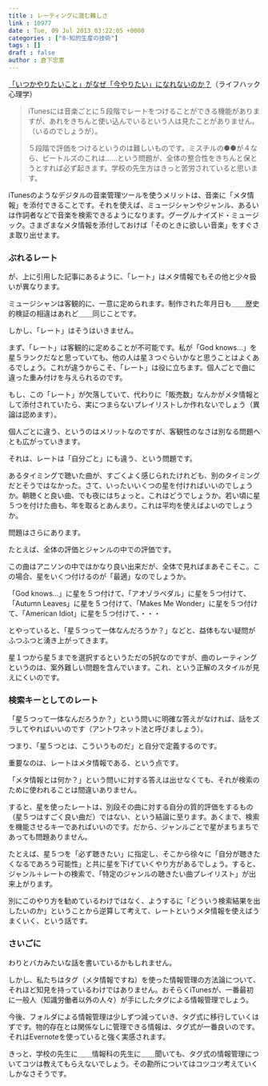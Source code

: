 ```yaml
---
title : レーティングに潜む難しさ
link : 10977
date : Tue, 09 Jul 2013 03:22:05 +0000
categories : ["0-知的生産の技術"]
tags : []
draft : false
author : 倉下忠憲
---
```


<a href="http://mindhack.sakura.ne.jp/archives/796" target="_blank">「いつかやりたいこと」がなぜ「今やりたい」になれないのか？</a>（ライフハック心理学）

<blockquote>
iTunesには音楽ごとに５段階でレートをつけることができる機能がありますが、あれをきちんと使い込んでいるという人は見たことがありません。（いるのでしょうが）。

５段階で評価をつけるというのは難しいものです。ミスチルの●●が４なら、ビートルズのこれは……という問題が、全体の整合性をきちんと保とうとすれば必ず起きます。学校の先生方はきっと苦労されていると思います。
</blockquote>

iTunesのようなデジタルの音楽管理ツールを使うメリットは、音楽に「メタ情報」を添付できることです。それを使えば、ミュージシャンやジャンル、あるいは作詞者などで音楽を検索できるようになります。グーグルナイズド・ミュージック。さまざまなメタ情報を添付しておけば「そのときに欲しい音楽」をすぐさま取り出せます。

<H3>ぶれるレート</H3>
が、上に引用した記事にあるように、「レート」はメタ情報でもその他と少々扱いが異なります。

ミュージシャンは客観的に、一意に定められます。制作された年月日も＿＿歴史的検証の相違はあれど＿＿同じことです。

しかし、「レート」はそうはいきません。

まず、「レート」は客観的に定めることが不可能です。私が「God knows…」を星５ランクだなと思っていても、他の人は星３つぐらいかなと思うことはよくあるでしょう。これが違うからこそ、「レート」は役に立ちます。個人ごとで曲に違った重み付けを与えられるのです。

もし、この「レート」が欠落していて、代わりに「販売数」なんかがメタ情報として添付されていたら、実につまらないプレイリストしか作れないでしょう（異論は認めます）。

個人ごとに違う、というのはメリットなのですが、客観性のなさは別なる問題へとも広がっていきます。

それは、レートは「自分ごと」にも違う、という問題です。

あるタイミングで聴いた曲が、すごくよく感じられたけれども、別のタイミングだとそうではなかった。さて、いったいいくつの星を付ければいいのでしょうか。朝聴くと良い曲、でも夜にはちょっと。これはどうでしょうか。若い頃に星５つを付けた曲も、年を取るとあんまり。これは平均を使えばよいのでしょうか。

問題はさらにあります。

たとえば、全体の評価とジャンルの中での評価です。

この曲はアニソンの中ではかなり良い出来だが、全体で見ればまあそこそこ。この場合、星をいくつ付けるのが「最適」なのでしょうか。

「God knows…」に星を５つ付けて、「アオゾラペダル」に星を５つ付けて、「Autumn Leaves」に星を５つ付けて、「Makes Me Wonder」に星を５つ付けて、「American Idiot」に星を５つ付けて、・・・

とやっていると、「星５つって一体なんだろうか？」などと、益体もない疑問がふつふつと湧き上がってきます。

星１つから星５までを選択するというただの5択なのですが、曲のレーティングというのは、案外難しい問題を含んでいます。これ、という正解のスタイルが見えにくいのです。

<H3>検索キーとしてのレート</H3>「星５つって一体なんだろうか？」という問いに明確な答えがなければ、話をズラしてやればいいのです（アントワネット法と呼びましょう）。

つまり、「星５つとは、こういうものだ」と自分で定義するのです。

重要なのは、レートはメタ情報である、という点です。

「メタ情報とは何か？」という問いに対する答えは出せなくても、それが検索のために使われることは間違いありません。

すると、星を使ったレートは、別段その曲に対する自分の質的評価をするもの（星５つはすごく良い曲だ）ではない、という結論に至ります。あくまで、検索を機能させるキーであればいいのです。だから、ジャンルごとで星がまちまちであっても問題ありません。

たとえば、星５つを「必ず聴きたい」に指定し、そこから徐々に「自分が聴きたくなるであろう可能性」と共に星を下げていくやり方があるでしょう。すると、ジャンル＋レートの検索で、「特定のジャンルの聴きたい曲プレイリスト」が出来上がります。

別にこのやり方を勧めているわけではなく、ようするに「どういう検索結果を出したいのか」ということから逆算して考えて、レートというメタ情報を使えばうまくいく、という話です。

<H3>さいごに</H3>わりとバカみたいな話を書いているかもしれません。

しかし、私たちはタグ（メタ情報ですね）を使った情報管理の方法論について、それほど知見を持っているわけではありません。おそらくiTunesが、一番最初に一般人（知識労働者以外の人々）が手にしたタグによる情報管理でしょう。

今後、フォルダによる情報管理は少しずつ減っていき、タグ式に移行していくはずです。物的存在とは関係なしに管理できる情報は、タグ式が一番良いのです。それはEvernoteを使っていると強く実感されます。

きっと、学校の先生に＿＿情報科の先生に＿＿聞いても、タグ式の情報管理についてコツは教えてもらえないでしょう。その勘所についてはコツコツ考えていくしかなさそうです。
